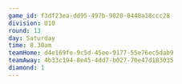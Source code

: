 ```yaml
---
game_id: f3df23ea-dd95-497b-9820-0448a18ccc28
division: U10
round: 13
day: Saturday
time: 8.30am
teamHome: d4e169fe-9c5d-45ee-9177-55e76ec5dab9
teamAway: 4b33c194-8e45-4dd7-b027-70e47d183035
diamond: 1
---
```

